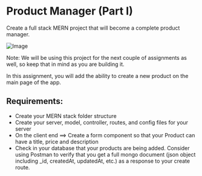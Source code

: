 # Product Manager (Part I)


Create a full stack MERN project that will become a complete product manager.

![Image](image)


Note: We will be using this project for the next couple of assignments as well, so keep that in mind as you are building it.

In this assignment, you will add the ability to create a new product on the main page of the app.


## Requirements:

- Create your MERN stack folder structure
- Create your server, model, controller, routes, and config files for your server
- On the client end ==> Create a form component so that your Product can have a title, price and description
- Check in your database that your products are being added. Consider using Postman to verify that you get a full mongo document (json object including _id, createdAt, updatedAt, etc.) as a response to your create route.
